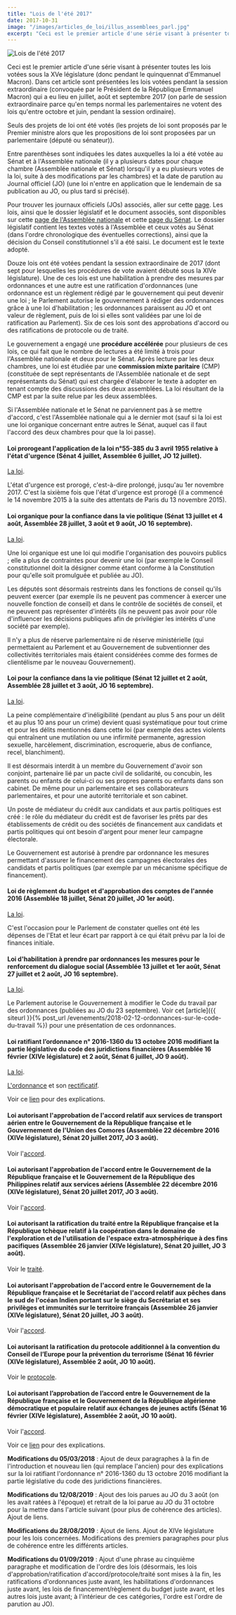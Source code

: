 ```yaml
---
title: "Lois de l'été 2017"
date: 2017-10-31
image: "/images/articles_de_loi/illus_assemblees_parl.jpg"
excerpt: "Ceci est le premier article d'une série visant à présenter toutes les lois votées sous la XVe législature (donc pendant le quinquennat d'Emmanuel Macron). Dans cet article sont présentées les lois votées pendant la session extraordinaire (convoquée par le Président de la République Emmanuel Macron) qui a eu lieu en juillet, août et septembre 2017 (on parle de session extraordinaire parce qu'en temps normal les parlementaires ne votent des lois qu'entre octobre et juin, pendant la session ordinaire)."
---
```


![Lois de l'été 2017](/images/articles_de_loi/illus_assemblees_parl.jpg)

Ceci est le premier article d'une série visant à présenter toutes les lois votées sous la XVe législature (donc pendant le quinquennat d'Emmanuel Macron). Dans cet article sont présentées les lois votées pendant la session extraordinaire (convoquée par le Président de la République Emmanuel Macron) qui a eu lieu en juillet, août et septembre 2017 (on parle de session extraordinaire parce qu'en temps normal les parlementaires ne votent des lois qu'entre octobre et juin, pendant la session ordinaire).

Seuls des projets de loi ont été votés (les projets de loi sont proposés par le Premier ministre alors que les propositions de loi sont proposées par un parlementaire (député ou sénateur)).

Entre parenthèses sont indiquées les dates auxquelles la loi a été votée au Sénat et à l'Assemblée nationale (il y a plusieurs dates pour chaque chambre (Assemblée nationale et Sénat) lorsqu'il y a eu plusieurs votes de la loi, suite à des modifications par les chambres) et la date de parution au Journal officiel (JO) (une loi n'entre en application que le lendemain de sa publication au JO, ou plus tard si précisé).

Pour trouver les journaux officiels (JOs) associés, aller sur cette [page](https://www.legifrance.gouv.fr/initRechJO.do). Les lois, ainsi que le dossier législatif et le document associés, sont disponibles sur cette [page de l'Assemblée nationale](http://www2.assemblee-nationale.fr/documents/liste/%28type%29/ta) et cette [page du Sénat](http://www.senat.fr/leg/index.html). Le dossier législatif contient les textes votés à l'Assemblée et ceux votés au Sénat (dans l'ordre chronologique des éventuelles corrections), ainsi que la décision du Conseil constitutionnel s'il a été saisi. Le document est le texte adopté.

Douze lois ont été votées pendant la session extraordinaire de 2017 (dont sept pour lesquelles les procédures de vote avaient débuté sous la XIVe législature). Une de ces lois est une habilitation à prendre des mesures par ordonnances et une autre est une ratification d'ordonnances (une ordonnance est un règlement rédigé par le gouvernement qui peut devenir une loi ; le Parlement autorise le gouvernement à rédiger des ordonnances grâce à une loi d'habilitation ; les ordonnances paraissent au JO et ont valeur de règlement, puis de loi si elles sont validées par une loi de ratification au Parlement). Six de ces lois sont des approbations d'accord ou des ratifications de protocole ou de traité.

Le gouvernement a engagé une **procédure accélérée** pour plusieurs de ces lois, ce qui fait que le nombre de lectures a été limité à trois pour l'Assemblée nationale et deux pour le Sénat. Après lecture par les deux chambres, une loi est étudiée par une **commission mixte paritaire** (CMP) (constituée de sept représentants de l'Assemblée nationale et de sept représentants du Sénat) qui est chargée d'élaborer le texte à adopter en tenant compte des discussions des deux assemblées. La loi résultant de la CMP est par la suite relue par les deux assemblées.

Si l'Assemblée nationale et le Sénat ne parviennent pas à se mettre d'accord, c'est l'Assemblée nationale qui a le dernier mot (sauf si la loi est une loi organique concernant entre autres le Sénat, auquel cas il faut l'accord des deux chambres pour que la loi passe).

#### Loi prorogeant l'application de la loi n°55-385 du 3 avril 1955 relative à l'état d'urgence (Sénat 4 juillet, Assemblée 6 juillet, JO 12 juillet). ####

[La loi](https://www.legifrance.gouv.fr/affichTexte.do?dateTexte=&categorieLien=id&cidTexte=JORFTEXT000035168168&fastPos=135&fastReqId=1868243855&oldAction=rechExpTexteJorf).

L'état d'urgence est prorogé, c'est-à-dire prolongé, jusqu'au 1er novembre 2017.
C'est la sixième fois que l'état d'urgence est prorogé (il a commencé le 14 novembre 2015 à la suite des attentats de Paris du 13 novembre 2015).

#### Loi organique pour la confiance dans la vie politique (Sénat 13 juillet et 4 août, Assemblée 28 juillet, 3 août et 9 août, JO 16 septembre). ####

[La loi](https://www.legifrance.gouv.fr/affichTexte.do?dateTexte=&categorieLien=id&cidTexte=JORFTEXT000035567936&fastPos=126&fastReqId=1868243855&oldAction=rechExpTexteJorf).

Une loi organique est une loi qui modifie l'organisation des pouvoirs publics ; elle a plus de contraintes pour devenir une loi (par exemple le Conseil constitutionnel doit la désigner comme étant conforme à la Constitution pour qu'elle soit promulguée et publiée au JO).

Les députés sont désormais restreints dans les fonctions de conseil qu'ils peuvent exercer (par exemple ils ne peuvent pas commencer à exercer une nouvelle fonction de conseil) et dans le contrôle de sociétés de conseil, et ne peuvent pas représenter d'intérêts (ils ne peuvent pas avoir pour rôle d'influencer les décisions publiques afin de privilégier les intérêts d'une société par exemple).

Il n'y a plus de réserve parlementaire ni de réserve ministérielle (qui permettaient au Parlement et au Gouvernement de subventionner des collectivités territoriales mais étaient considérées comme des formes de clientélisme par le nouveau Gouvernement).

#### Loi pour la confiance dans la vie politique (Sénat 12 juillet et 2 août, Assemblée 28 juillet et 3 août, JO 16 septembre). ####

[La loi](https://www.legifrance.gouv.fr/affichTexte.do?dateTexte=&categorieLien=id&cidTexte=JORFTEXT000035567974&fastPos=125&fastReqId=1868243855&oldAction=rechExpTexteJorf).

La peine complémentaire d'inéligibilité (pendant au plus 5 ans pour un délit et au plus 10 ans pour un crime) devient quasi systématique pour tout crime et pour les délits mentionnés dans cette loi (par exemple des actes violents qui entraînent une mutilation ou une infirmité permanente, agression sexuelle, harcèlement, discrimination, escroquerie, abus de confiance, recel, blanchiment).

Il est désormais interdit à un membre du Gouvernement d'avoir son conjoint, partenaire lié par un pacte civil de solidarité, ou concubin, les parents ou enfants de celui-ci ou ses propres parents ou enfants dans son cabinet. De même pour un parlementaire et ses collaborateurs parlementaires, et pour une autorité territoriale et son cabinet.

Un poste de médiateur du crédit aux candidats et aux partis politiques est créé : le rôle du médiateur du crédit est de favoriser les prêts par des établissements de crédit ou des sociétés de financement aux candidats et partis politiques qui ont besoin d'argent pour mener leur campagne électorale.

Le Gouvernement est autorisé à prendre par ordonnance les mesures permettant d'assurer le financement des campagnes électorales des candidats et partis politiques (par exemple par un mécanisme spécifique de financement).

#### Loi de règlement du budget et d'approbation des comptes de l'année 2016 (Assemblée 18 juillet, Sénat 20 juillet, JO 1er août). ####

[La loi](https://www.legifrance.gouv.fr/affichTexte.do?dateTexte=&categorieLien=id&cidTexte=JORFTEXT000035328894&fastPos=134&fastReqId=1868243855&oldAction=rechExpTexteJorf).

C'est l'occasion pour le Parlement de constater quelles ont été les dépenses de l'Etat et leur écart par rapport à ce qui était prévu par la loi de finances initiale.

#### Loi d'habilitation à prendre par ordonnances les mesures pour le renforcement du dialogue social (Assemblée 13 juillet et 1er août, Sénat 27 juillet et 2 août, JO 16 septembre). ####

[La loi](https://www.legifrance.gouv.fr/affichTexte.do?dateTexte=&categorieLien=id&cidTexte=JORFTEXT000035568022&fastPos=124&fastReqId=1868243855&oldAction=rechExpTexteJorf).

Le Parlement autorise le Gouvernement à modifier le Code du travail par des ordonnances (publiées au JO du 23 septembre). Voir cet [article]({{ siteurl }}{% post_url /evenements/2018-02-12-ordonnances-sur-le-code-du-travail %}) pour une présentation de ces ordonnances.

#### Loi ratifiant l’ordonnance n° 2016-1360 du 13 octobre 2016 modifiant la partie législative du code des juridictions financières (Assemblée 16 février (XIVe législature) et 2 août, Sénat 6 juillet, JO 9 août). ####

[La loi](https://www.legifrance.gouv.fr/affichTexte.do?dateTexte=&categorieLien=id&cidTexte=JORFTEXT000035388280&fastPos=129&fastReqId=1868243855&oldAction=rechExpTexteJorf).

[L'ordonnance](https://www.legifrance.gouv.fr/affichTexte.do?cidTexte=JORFTEXT000033233037&categorieLien=id) et son [rectificatif](https://www.legifrance.gouv.fr/affichTexte.do?cidTexte=JORFTEXT000033419086&fastPos=1&fastReqId=1324846793&categorieLien=id&oldAction=rechTexte).

Voir ce [lien](http://www.assemblee-nationale.fr/15/dossiers/ratification_ordonnance_2016-1360.asp#ECRCM) pour des explications. 

#### Loi autorisant l'approbation de l'accord relatif aux services de transport aérien entre le Gouvernement de la République française et le Gouvernement de l'Union des Comores (Assemblée 22 décembre 2016 (XIVe législature), Sénat 20 juillet 2017, JO 3 août). ####

Voir l'[accord](http://www.assemblee-nationale.fr/14/pdf/projets/pl3384-ai.pdf).

#### Loi autorisant l'approbation de l'accord entre le Gouvernement de la République française et le Gouvernement de la République des Philippines relatif aux services aériens (Assemblée 22 décembre 2016 (XIVe législature), Sénat 20 juillet 2017, JO 3 août). ####

Voir l'[accord](http://www.assemblee-nationale.fr/14/pdf/projets/pl3383-ai.pdf).

#### Loi autorisant la ratification du traité entre la République française et la République tchèque relatif à la coopération dans le domaine de l'exploration et de l'utilisation de l'espace extra-atmosphérique à des fins pacifiques (Assemblée 26 janvier (XIVe législature), Sénat 20 juillet, JO 3 août). ####

Voir le [traité](http://www.assemblee-nationale.fr/14/pdf/projets/pl3906-ai.pdf).

#### Loi autorisant l'approbation de l'accord entre le Gouvernement de la République française et le Secrétariat de l'accord relatif aux pêches dans le sud de l'océan Indien portant sur le siège du Secrétariat et ses privilèges et immunités sur le territoire français  (Assemblée 26 janvier (XIVe législature), Sénat 20 juillet, JO 3 août). ####

Voir l'[accord](http://www.assemblee-nationale.fr/14/pdf/projets/pl4246-ai.pdf).

#### Loi autorisant la ratification du protocole additionnel à la convention du Conseil de l’Europe pour la prévention du terrorisme (Sénat 16 février (XIVe législature), Assemblée 2 août, JO 10 août). ####

Voir le [protocole](https://rm.coe.int/168047c5eb).

#### Loi autorisant l’approbation de l’accord entre le Gouvernement de la République française et le Gouvernement de la République algérienne démocratique et populaire relatif aux échanges de jeunes actifs (Sénat 16 février (XIVe législature), Assemblée 2 août, JO 10 août). ####

Voir l'[accord](http://www.assemblee-nationale.fr/14/pdf/projets/pl4517-ai.pdf).

Voir ce [lien](http://www.gouvernement.fr/conseil-des-ministres/2016-10-26/accord-entre-la-france-et-l-algerie-relatif-aux-echanges-de-) pour des explications.

**Modifications du 05/03/2018** : Ajout de deux paragraphes à la fin de l'introduction et nouveau lien (qui remplace l'ancien) pour des explications sur la loi ratifiant l'ordonnance n° 2016-1360 du 13 octobre 2016 modifiant la partie législative du code des juridictions financières.

**Modifications du 12/08/2019** : Ajout des lois parues au JO du 3 août (on les avait ratées à l'époque) et retrait de la loi parue au JO du 31 octobre pour la mettre dans l'article suivant (pour plus de cohérence des articles). Ajout de liens.

**Modifications du 28/08/2019** : Ajout de liens. Ajout de XIVe législature pour les lois concernées. Modifications des premiers paragraphes pour plus de cohérence entre les différents articles.

**Modifications du 01/09/2019** : Ajout d'une phrase au cinquième paragraphe et modification de l'ordre des lois (désormais, les lois d'approbation/ratification d'accord/protocole/traité sont mises à la fin, les ratifications d'ordonnances juste avant, les habilitations d'ordonnances juste avant, les lois de financement/règlement du budget juste avant, et les autres lois juste avant; à l'intérieur de ces catégories, l'ordre est l'ordre de parution au JO).

